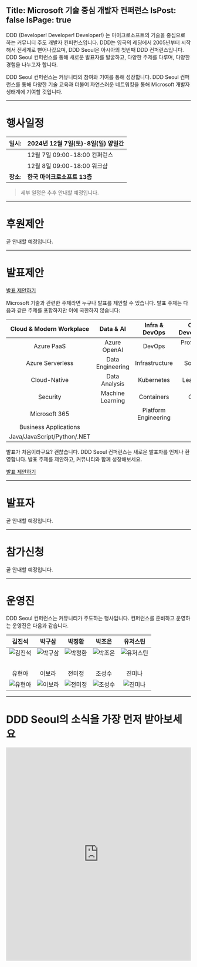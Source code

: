 Title: Microsoft 기술 중심 개발자 컨퍼런스
IsPost: false
IsPage: true
---
<a name="about"></a>
DDD (Developer! Developer! Developer!) 는 마이크로소프트의 기술을 중심으로 하는 커뮤니티 주도 개발자 컨퍼런스입니다. DDD는 영국의 레딩에서 2005년부터 시작해서 전세계로 뻗어나갔으며, DDD Seoul은 아시아의 첫번째 DDD 컨퍼런스입니다. DDD Seoul 컨퍼런스를 통해 새로운 발표자를 발굴하고, 다양한 주제를 다루며, 다양한 경험을 나누고자 합니다.

DDD Seoul 컨퍼런스는 커뮤니티의 참여와 기여를 통해 성장합니다. DDD Seoul 컨퍼런스를 통해 다양한 기술 교육과 더불어 자연스러운 네트워킹을 통해 Microsoft 개발자 생태계에 기여할 것입니다.

---

<a name="agenda"></a>
# 행사일정

| 일시:     | 2024년 12월 7일(토)-8일(일) 양일간 |
|-----------|------------------------------------|
|           | 12월 7일 09:00-18:00 컨퍼런스      |
|           | 12월 8일 09:00-18:00 워크샵        |
| **장소**: | **한국 마이크로소프트 13층**       |

> 세부 일정은 추후 안내할 예정입니다.

---

<a name="sponsorship"></a>
# 후원제안

곧 안내할 예정입니다.

---

<a name="cfp"></a>
# 발표제안

<div class="cfp-link">
  <a class="btn btn-orange-ddd btn-lg" href="https://bit.ly/dddseoul2024cfp" target="_blank">발표 제안하기</a>
</div>

Microsoft 기술과 관련한 주제라면 누구나 발표를 제안할 수 있습니다. 발표 주제는 다음과 같은 주제를 포함하지만 이에 국한하지 않습니다:

| Cloud & Modern Workplace    | Data & AI        | Infra & DevOps       | Career Development  |
|:---------------------------:|:----------------:|:--------------------:|:-------------------:|
| Azure PaaS                  | Azure OpenAI     | DevOps               | Professional Skills |
| Azure Serverless            | Data Engineering | Infrastructure       | Soft Skills         |
| Cloud-Native                | Data Analysis    | Kubernetes           | Leadership          |
| Security                    | Machine Learning | Containers           | Career              |
| Microsoft 365               |                  | Platform Engineering |                     |
| Business Applications       |                  |                      |                     |
| Java/JavaScript/Python/.NET |                  |                      |                     |

발표가 처음이라구요? 괜찮습니다. DDD Seoul 컨퍼런스는 새로운 발표자를 언제나 환영합니다. 발표 주제를 제안하고, 커뮤니티와 함께 성장해보세요.

<div class="cfp-link">
  <a class="btn btn-orange-ddd btn-lg" href="https://bit.ly/dddseoul2024cfp" target="_blank">발표 제안하기</a>
</div>

---

<a name="speakers"></a>
# 발표자

곧 안내할 예정입니다.

---

<a name="register"></a>
# 참가신청

곧 안내할 예정입니다.

---

<a name="organisers"></a>
# 운영진

DDD Seoul 컨퍼런스는 커뮤니티가 주도하는 행사입니다. 컨퍼런스를 준비하고 운영하는 운영진은 다음과 같습니다.

| 김진석 | 박구삼 | 박정환 | 박조은 | 유저스틴 |
|:------:|:------:|:------:|:------:|:--------:|
| ![김진석](/images/organisers/jinseokkim.png) | ![박구삼](/images/organisers/gusampark.png) | ![박정환](/images/organisers/junghwanpark.png) | ![박조은](/images/organisers/joeunpark.png) | ![유저스틴](/images/organisers/justinyoo.png) |
| &nbsp; |        |        |        |          |
| 유현아 | 이보라 | 전미정 | 조성수 | 진미나   |
| ![유현아](/images/organisers/hyunahyoo.png) | ![이보라](/images/organisers/boralee.png) | ![전미정](/images/organisers/mijeongjeon.png) | ![조성수](/images/organisers/seongsoocho.png) | ![진미나](/images/organisers/minajin.png) |

---

<a name="newsletter"></a>
# DDD Seoul의 소식을 가장 먼저 받아보세요

<iframe width="100%" height="580px" src="https://forms.office.com/r/7QdEBFeQ04?embed=true" frameborder="0" marginwidth="0" marginheight="0" style="border: none; max-width:100%; max-height:100vh; overflow: hidden;" scrolling="no" allowfullscreen webkitallowfullscreen mozallowfullscreen msallowfullscreen> </iframe>
